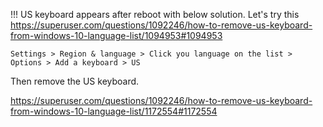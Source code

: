 !!! US keyboard appears after reboot with below solution. Let's try this https://superuser.com/questions/1092246/how-to-remove-us-keyboard-from-windows-10-language-list/1094953#1094953

`Settings > Region & language > Click you language on the list > Options > Add a keyboard > US`

Then remove the US keyboard.

https://superuser.com/questions/1092246/how-to-remove-us-keyboard-from-windows-10-language-list/1172554#1172554